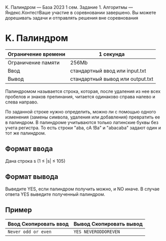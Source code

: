 K. Палиндром — База 2023 1 сем. Задание 1. Алгоритмы — Яндекс.КонтестВаше участие в соревновании завершено. Вы можете дорешивать задачи и отправлять решения вне соревнования

# K. Палиндром

| Ограничение времени | 1 секунда |
| --- | --- |
| Ограничение памяти | 256Mb |
| Ввод | стандартный ввод или input.txt |
| Вывод | стандартный вывод или output.txt |

Палиндромом называется строка, которая, после удаления из нее всех пробелов и знаков препинания, читается одинаково справа
налево и слева направо.

По заданной строке нужно определить, можно ли с помощью одного изменения (замены символа, удаления или добавления) превратить
ее в палиндром. В палиндроме учитываются только латинские буквы без учета регистра. То есть строки "aba, cA !Ba" и "abacaba"
задают один и тот же палиндром.

## Формат ввода

Дана строка s (1 ≤ |s| ≤ 105)

## Формат вывода

Выведите YES, если палиндром получить можно, и NO иначе. В случае ответа YES выведите полученный палиндром.

## Пример

| Ввод Скопировать ввод | Вывод Скопировать вывод |
| --- | --- |
| `Never odd or even ` | `YES NEVERODDOREVEN ` |
